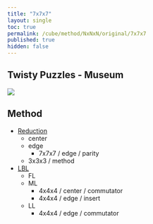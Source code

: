 ```yaml
---
title: "7x7x7"
layout: single
toc: true
permalink: /cube/method/NxNxN/original/7x7x7
published: true
hidden: false
---
```


<head>
  <base target="_self">
</head>



## Twisty Puzzles - Museum

<a href="https://twistypuzzles.com/app/museum/museum_showitem.php?pkey=1486">
  <img src="https://twistypuzzles.com/museum/large/01486-02.jpg">
</a>



## Method

- [Reduction](/cube/method/NxNxN/original/7x7x7/reduction)
  - center
  - edge
    - 7x7x7 / edge / parity
  - 3x3x3 / method
- [LBL](/cube/method/NxNxN/original/7x7x7/lbl)
  - FL
  - ML
    - 4x4x4 / center / commutator
    - 4x4x4 / edge / insert
  - LL
    - 4x4x4 / edge / commutator
